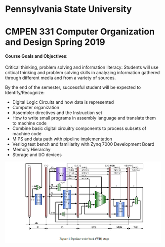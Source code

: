 # Pennsylvania State University
# CMPEN 331 Computer Organization and Design Spring 2019



#### Course Goals and Objectives:
Critical thinking, problem solving and information literacy: Students will use critical thinking and
problem solving skills in analyzing information gathered through different media and from a variety of
sources.

By the end of the semester, successful student will be expected to Identify/Recognize:
- Digital Logic Circuits and how data is represented
- Computer organization
- Assembler directives and the Instruction set
- How to write small programs in assembly language and translate them to machine code
- Combine basic digital circuitry components to process subsets of machine code
- MIPS and data path with pipeline implementation
- Verilog test bench and familiarity with Zynq 7000 Development Board
- Memory Hierarchy
- Storage and I/O devices

![plot](gpu.PNG)
